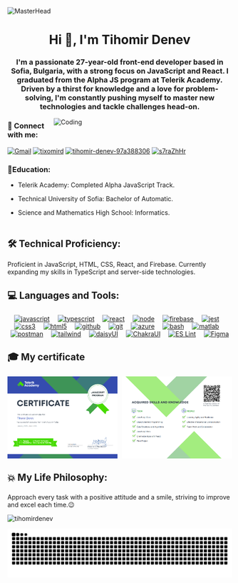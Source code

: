 ![MasterHead](https://user-images.githubusercontent.com/80781196/190216139-7697aa5a-c9a0-4bd6-80bf-3aca76a2e1c8.gif)

<h1 align="center">Hi 👋, I'm Tihomir Denev</h1>

<h3 align="center">I'm a passionate 27-year-old front-end developer based in Sofia, Bulgaria, with a strong focus on JavaScript and React. I graduated from the Alpha JS program at Telerik Academy. Driven by a thirst for knowledge and a love for problem-solving, I'm constantly pushing myself to master new technologies and tackle challenges head-on.</h3>
<img align="right" alt="Coding" width="400" src="https://camo.githubusercontent.com/2366b34bb903c09617990fb5fff4622f3e941349e846ddb7e73df872a9d21233/68747470733a2f2f63646e2e6472696262626c652e636f6d2f75736572732f3733303730332f73637265656e73686f74732f363538313234332f6176656e746f2e676966"/>

<h3 align="left" >🤝 Connect with me:</h3>
<p align="left">
<a href="mailto:tihomir.denev22@gmail.com" target="_blank"><img align="center" src="https://raw.githubusercontent.com/get-icon/geticon/fc0f660daee147afb4a56c64e12bde6486b73e39/icons/google-gmail.svg" alt="Gmail" height="30" width="40" /></a>
<a href="https://instagram.com/tixomird" target="blank"><img align="center" src="https://raw.githubusercontent.com/rahuldkjain/github-profile-readme-generator/master/src/images/icons/Social/instagram.svg" alt="tixomird" height="30" width="40" /></a>
<a href="https://linkedin.com/in/tihomir-denev-97a388306" target="blank"><img align="center" src="https://raw.githubusercontent.com/rahuldkjain/github-profile-readme-generator/master/src/images/icons/Social/linked-in-alt.svg" alt="tihomir-denev-97a388306" height="30" width="40" /></a>
<a href="https://discord.gg/s7raZhHr" target="blank"><img align="center" src="https://raw.githubusercontent.com/rahuldkjain/github-profile-readme-generator/master/src/images/icons/Social/discord.svg" alt="s7raZhHr" height="45" width="55" /></a>
</p>

<h3 align="left">🌱Education:</h3>

- Telerik Academy: Completed Alpha JavaScript Track.

- Technical University of Sofia: Bachelor of Automatic.

- Science and Mathematics High School: Informatics.
<br><br>
<h2 align="left">🛠️ Technical Proficiency:</h2>
Proficient in JavaScript, HTML, CSS, React, and Firebase. Currently expanding my skills in TypeScript and server-side technologies.

<h2 align="left">💻 Languages and Tools:</h2>

###

<div align="center">

<a href="https://developer.mozilla.org/en-US/docs/Web/JavaScript" target="_blank" rel="noreferrer"> <img src="" title="JavaScript" alt="javascript" width="56" height="56"/></a>
<img width="10" />
<a href="https://www.typescriptlang.org/" target="_blank" rel="noreferrer"> <img src="" title="" alt="typescript" width="56" height="56"/></a>
<img width="10" />
<a href="https://reactjs.org/" target="_blank" rel="noreferrer"> <img src="" title="" alt="react" width="56" height="56"/></a>
<img width="10" />
<a href="https://nodejs.org/en" target="_blank" rel="noreferrer"> <img src="" title="" alt="node" width="56" height="56"/></a>
<img width="10" />
<a href="https://firebase.google.com/" target="_blank" rel="noreferrer"> <img src="" title="" alt="firebase" width="56" height="56"/></a>
<img width="10" />
<a href="https://jestjs.io/" target="_blank" rel="noreferrer"> <img src="" title="" alt="jest" width="56" height="56"/></a>
<img width="10" />
<a href="https://www.w3schools.com/css/" target="_blank" rel="noreferrer"> <img src="" title="" alt="css3" width="56" height="56"/></a>
<img width="10" />
<a href="https://www.w3.org/html/" target="_blank" rel="noreferrer"> <img src="" title="" alt="html5" width="56" height="56"/></a>
<img width="10" />
<a href="https://github.com/" target="_blank" rel="noreferrer"> <img src="" title="" alt="github" width="56" height="56"/></a>
<img width="10" />
<a href="https://git-scm.com/" target="_blank" rel="noreferrer"> <img src="" title="" alt="git" width="56" height="56"/></a>
<img width="10" />
<a href="https://azure.microsoft.com/en-us" target="_blank" rel="noreferrer"> <img src="" title="" alt="azure" width="56" height="56"/></a>
<img width="10" />
<a href="https://www.gnu.org/software/bash/" target="_blank" rel="noreferrer"> <img src="" title="" alt="bash" width="56" height="56"/></a>
<img width="10" />
<a href="https://www.mathworks.com/" target="_blank" rel="noreferrer"> <img src="" title="" alt="matlab" width="56" height="56"/></a>
<img width="10" />
<a href="https://postman.com" target="_blank" rel="noreferrer"> <img src="" title="" alt="postman" width="56" height="56"/></a>
<img width="10" />
<a href="https://tailwindcss.com/" target="_blank" rel="noreferrer"> <img src="" title="" alt="tailwind" width="56" height="56"/></a>
<img width="10" />
<a href="https://daisyui.com/" target="_blank" rel="noreferrer"> <img src="" title="" alt="daisyUI" width="56" height="56"/></a>
<img width="10" />
<a href="https://v2.chakra-ui.com/" target="_blank" rel="noreferrer"> <img src="" title="" alt="ChakraUI" width="56" height="56"/></a>
<img width="10" />
<a href="https://eslint.org/" target="_blank" rel="noreferrer"> <img src="" title="" alt="ES Lint" width="56" height="56"/></a>
<img width="10" />
<a href="https://www.figma.com/" target="_blank" rel="noreferrer"> <img src="" title="" alt="Figma" width="56" height="56"/></a>

</div>

<h2 align="left">🎓 My certificate</h2>

###

<div align="center" style="display:flex; justify-content: space-between;" >

<img align="center" width="49%" src="assets/certificate/certificate-front.png"  />

<img align="center" width="49%" src="assets/certificate/certificate-back.png"  />

</div>

<h2>💥 My Life Philosophy:</h2>
 
###

<p>Approach every task with a positive attitude and a smile, striving to improve and excel each time.😉</p> <p align="left"> <img src="https://komarev.com/ghpvc/?username=tihomirdenev&label=Profile%20views&color=0e75b6&style=flat" alt="tihomirdenev" /> </p>

<div align="center">

  <img src="https://raw.githubusercontent.com/Radoslav-Marinovv/Radoslav-Marinovv/output/github-contribution-grid-snake-dark.svg" alt="Snake animation" />

</div>
